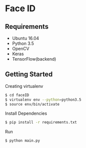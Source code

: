 # Face ID


## Requirements
- Ubuntu 16.04
- Python 3.5
- OpenCV
- Keras
- TensorFlow(backend)


## Getting Started
Creating virtualenv
```bash
$ cd faceID
$ virtualenv env --python=python3.5
$ source env/bin/activate
```

Install Dependencies
```bash
$ pip install -r requirements.txt
```

Run
```bash
$ python main.py
```
